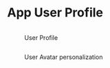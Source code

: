 # App User Profile

<figure><img src="../.gitbook/assets/Screenshot 2024-11-12 at 11.55.25 AM (2).png" alt=""><figcaption><p>User Profile</p></figcaption></figure>

<figure><img src="../.gitbook/assets/Screenshot 2024-11-12 at 11.55.52 AM.png" alt=""><figcaption><p>User Avatar personalization</p></figcaption></figure>

